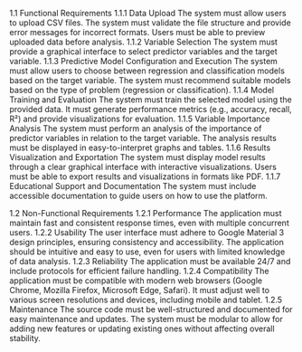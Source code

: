 1.1 Functional Requirements
1.1.1 Data Upload
The system must allow users to upload CSV files.
The system must validate the file structure and provide error messages for incorrect formats.
Users must be able to preview uploaded data before analysis.
1.1.2 Variable Selection
The system must provide a graphical interface to select predictor variables and the target variable.
1.1.3 Predictive Model Configuration and Execution
The system must allow users to choose between regression and classification models based on the target variable.
The system must recommend suitable models based on the type of problem (regression or classification).
1.1.4 Model Training and Evaluation
The system must train the selected model using the provided data.
It must generate performance metrics (e.g., accuracy, recall, R²) and provide visualizations for evaluation.
1.1.5 Variable Importance Analysis
The system must perform an analysis of the importance of predictor variables in relation to the target variable.
The analysis results must be displayed in easy-to-interpret graphs and tables.
1.1.6 Results Visualization and Exportation
The system must display model results through a clear graphical interface with interactive visualizations.
Users must be able to export results and visualizations in formats like PDF.
1.1.7 Educational Support and Documentation
The system must include accessible documentation to guide users on how to use the platform.

1.2 Non-Functional Requirements
1.2.1 Performance
The application must maintain fast and consistent response times, even with multiple concurrent users.
1.2.2 Usability
The user interface must adhere to Google Material 3 design principles, ensuring consistency and accessibility.
The application should be intuitive and easy to use, even for users with limited knowledge of data analysis.
1.2.3 Reliability
The application must be available 24/7 and include protocols for efficient failure handling.
1.2.4 Compatibility
The application must be compatible with modern web browsers (Google Chrome, Mozilla Firefox, Microsoft Edge, Safari).
It must adjust well to various screen resolutions and devices, including mobile and tablet.
1.2.5 Maintenance
The source code must be well-structured and documented for easy maintenance and updates.
The system must be modular to allow for adding new features or updating existing ones without affecting overall stability.

